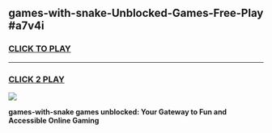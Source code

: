
## games-with-snake-Unblocked-Games-Free-Play #a7v4i
<h3>
<a href="https://us.freeplayer.one?title=games-with-snake&ref=9M">CLICK TO PLAY</a></h3>
<hr>

<h3>
<a href="https://us.freeplayer.one?title=games-with-snake&ref=9M">CLICK 2 PLAY</a>
  
</h3>

<a href="https://us.freeplayer.one?title=games-with-snake&ref=9M"><img src="https://clearcache.store/games.png"></a>


**games-with-snake games unblocked: Your Gateway to Fun and Accessible Online Gaming**
